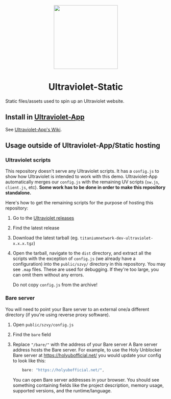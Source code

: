 <p align="center"><img src="https://raw.githubusercontent.com/titaniumnetwork-dev/Ultraviolet-Static/main/public/png" height="200"></p>

<h1 align="center">Ultraviolet-Static</h1>

Static files/assets used to spin up an Ultraviolet website.

## Install in [Ultraviolet-App](https://github.com/titaniumnetwork-dev/Ultraviolet-App.git)

See [Ultraviolet-App's Wiki](https://github.com/titaniumnetwork-dev/Ultraviolet-App/wiki/Customizing-your-frontend).

## Usage outside of Ultraviolet-App/Static hosting

### Ultraviolet scripts

This repository doesn't serve any Ultraviolet scripts. It has a `config.js` to show how Ultraviolet is intended to work with this demo. Ultraviolet-App automatically merges our `config.js` with the remaining UV scripts (`sw.js`, `client.js`, etc). **Some work has to be done in order to make this repository standalone.**

Here's how to get the remaining scripts for the purpose of hosting this repository:

1. Go to the [Ultraviolet releases](https://github.com/titaniumnetwork-dev/Ultraviolet/releases/)
2. Find the latest release
3. Download the latest tarball (eg. `titaniumnetwork-dev-ultraviolet-x.x.x.tgz`)
4. Open the tarball, navigate to the `dist` directory, and extract all the scripts with the exception of `config.js` (we already have a configuration) into the `public/szvy/` directory in this repository.
   You may see `.map` files. These are used for debugging. If they're too large, you can omit them without any errors.

   Do not copy `config.js` from the archive!

### Bare server

You will need to point your Bare server to an external one/a different directory (if you're using reverse proxy software).

1. Open `public/szvy/config.js`
2. Find the `bare` field
3. Replace `"/bare/"` with the address of your Bare server
   A Bare server address hosts the Bare server. For example, to use the Holy Unblocker Bare server at https://holyubofficial.net/ you would update your config to look like this:

   ```js
       bare: "https://holyubofficial.net/",
   ```

   You can open Bare server addresses in your browser. You should see something containing fields like the project description, memory usage, supported versions, and the runtime/language.
